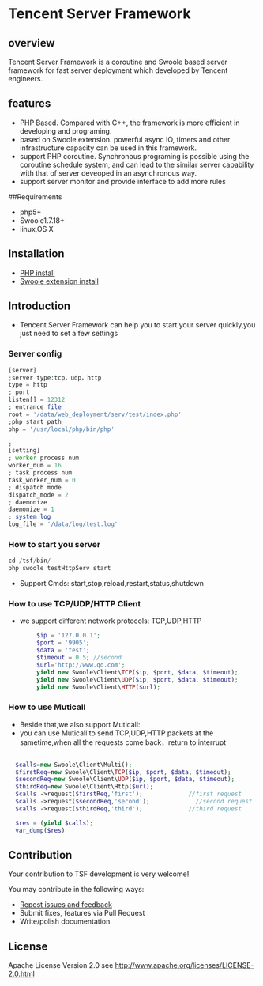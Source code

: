 Tencent Server Framework
=======================

## overview

Tencent Server Framework is a coroutine and Swoole based server framework for fast server deployment which developed by Tencent engineers.


## features

- PHP Based. Compared with C++, the framework is more efficient in developing and programing.
- based on Swoole extension. powerful async IO, timers and other infrastructure capacity can be used in this framework.
- support PHP coroutine. Synchronous programing is possible using the coroutine schedule system, and can lead to the similar server capability with that of server deveoped in an asynchronous way.
- support server monitor and provide interface to add more rules 


##Requirements

- php5+ 
- Swoole1.7.18+
- linux,OS X

## Installation
- [PHP install](https://github.com/php/php-src)
- [Swoole extension install](https://github.com/swoole/swoole-src)

## Introduction

- Tencent Server Framework can help you to start your server quickly,you just need to set a few settings

### Server config
```php
[server]
;server type:tcp，udp，http
type = http
; port
listen[] = 12312
; entrance file
root = '/data/web_deployment/serv/test/index.php'
;php start path
php = '/usr/local/php/bin/php'

;
[setting]
; worker process num
worker_num = 16
; task process num
task_worker_num = 0
; dispatch mode
dispatch_mode = 2
; daemonize
daemonize = 1
; system log
log_file = '/data/log/test.log'

```
### How to start you server
```php
cd /tsf/bin/
php swoole testHttpServ start

```
- Support Cmds: start,stop,reload,restart,status,shutdown

### How to use TCP/UDP/HTTP Client
- we support different network protocols: TCP,UDP,HTTP

```php
		$ip = '127.0.0.1';
		$port = '9905';
		$data = 'test';
		$timeout = 0.5; //second
		$url='http://www.qq.com';
		yield new Swoole\Client\TCP($ip, $port, $data, $timeout);
		yield new Swoole\Client\UDP($ip, $port, $data, $timeout);
		yield new Swoole\Client\HTTP($url);

```

### How to use Muticall
-  Beside that,we also support Muticall:
-  you can use Muticall to send TCP,UDP,HTTP packets at the sametime,when all the requests come back，return to interrupt

```php
  
  $calls=new Swoole\Client\Multi();
  $firstReq=new Swoole\Client\TCP($ip, $port, $data, $timeout);
  $secondReq=new Swoole\Client\UDP($ip, $port, $data, $timeout);
  $thirdReq=new Swoole\Client\Http($url);
  $calls ->request($firstReq,'first');             //first request
  $calls ->request($secondReq,'second');             //second request
  $calls ->request($thirdReq,'third');             //third request

  $res = (yield $calls);
  var_dump($res)
```



## Contribution

Your contribution to TSF development is very welcome!

You may contribute in the following ways:

* [Repost issues and feedback](https://github.com/tencent-php/tsf/issues)
* Submit fixes, features via Pull Request
* Write/polish documentation


## License
Apache License Version 2.0 see http://www.apache.org/licenses/LICENSE-2.0.html
